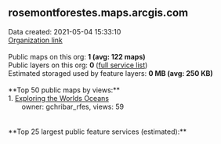 <h2>rosemontforestes.maps.arcgis.com</h2> Data created: 2021-05-04 15:33:10 <br /><a target='new' href='https://rosemontforestes.maps.arcgis.com'>Organization link</a><br /><br />Public maps on this org: <b>1 (avg: 122 maps)</b><br />Public layers on this org: <b>0 </b>(<a target='new' href='https://services.arcgis.com/R1olApizRQlzmlkk/ArcGIS/rest/services'>full service list</a>)<br />Estimated storaged used by feature layers: <b>0 MB (avg: 250 KB)</b><br /><br />**Top 50 public maps by views:**<br />  1. <a target='new' href='https://www.arcgis.com/home/item.html?id=6fa2caf7f2b44b3cb1841dee5f97899f'>Exploring the Worlds Oceans</a> <br />  &nbsp;&nbsp;&nbsp;&nbsp; &nbsp;&nbsp;owner: gchribar_rfes, views: 59<br /><br /><br />**Top 25 largest public feature services (estimated):**<br />